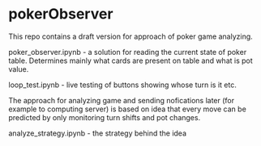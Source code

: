 # pokerObserver
This repo contains a draft version for approach of poker game analyzing.

poker_observer.ipynb - a solution for reading the current state of poker table. Determines mainly what cards are present on table and what is pot value.

loop_test.ipynb - live testing of buttons showing whose turn is it etc.

The approach for analyzing game and sending nofications later (for example to computing server) is based on idea that every move can be predicted by only monitoring turn shifts and pot changes. 

analyze_strategy.ipynb - the strategy behind the idea
